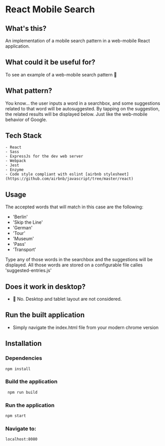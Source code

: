# React Mobile Search

## What's this?
An implementation of a mobile search pattern in a web-mobile React application. 

## What could it be useful for?
To see an example of a web-mobile search pattern :iphone:

## What pattern?
You know... the user inputs a word in a searchbox, and some suggestions related to that word will be autosuggested. By tapping on the suggestion, the related results will be displayed below. Just like the web-mobile behavior of Google.

## Tech Stack
```
- React
- Sass
- ExpressJs for the dev web server
- Webpack
- Jest
- Enzyme
- Code style compliant with eslint [airbnb stylesheet](https://github.com/airbnb/javascript/tree/master/react)
```

## Usage
The accepted words that will match in this case are the following:
- 'Berlin'
- 'Skip the Line'
- 'German'
- 'Tour'
- 'Museum'
- 'Pass'
- 'Transport'

Type any of those words in the searchbox and the suggestions will be displayed.
All those words are stored on a configurable file calles 'suggested-entries.js'
 
## Does it work in desktop?

- :no_entry_sign: No. Desktop and tablet layout are not considered.

## Run the built application
- Simply navigate the index.html file from your modern chrome version

## Installation

### Dependencies
```
npm install
```

### Build the application
```
 npm run build
```

### Run the application
```
npm start
```

### Navigate to:
```
localhost:8080
```
